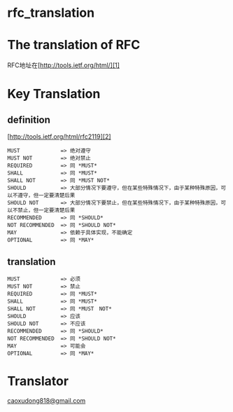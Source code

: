 rfc_translation
================

# The translation of RFC

RFC地址在[http://tools.ietf.org/html/][1]

# Key Translation

## definition

[http://tools.ietf.org/html/rfc2119][2]

    MUST             => 绝对遵守
    MUST NOT         => 绝对禁止
    REQUIRED         => 同 *MUST* 
    SHALL            => 同 *MUST*
    SHALL NOT        => 同 *MUST NOT*
    SHOULD           => 大部分情况下要遵守，但在某些特殊情况下，由于某种特殊原因，可以不遵守，但一定要清楚后果
    SHOULD NOT       => 大部分情况下要禁止，但在某些特殊情况下，由于某种特殊原因，可以不禁止，但一定要清楚后果
    RECOMMENDED      => 同 *SHOULD*
    NOT RECOMMENDED  => 同 *SHOULD NOT*
    MAY              => 依赖于具体实现，不能确定
    OPTIONAL         => 同 *MAY*

## translation

    MUST             => 必须
    MUST NOT         => 禁止
    REQUIRED         => 同 *MUST* 
    SHALL            => 同 *MUST*
    SHALL NOT        => 同 *MUST　NOT*
    SHOULD           => 应该
    SHOULD NOT       => 不应该
    RECOMMENDED      => 同 *SHOULD*
    NOT RECOMMENDED  => 同 *SHOULD NOT*
    MAY              => 可能会
    OPTIONAL         => 同 *MAY*

# Translator

caoxudong818@gmail.com




[1]:    http://tools.ietf.org/html/
[2]:    http://tools.ietf.org/html/rfc2119